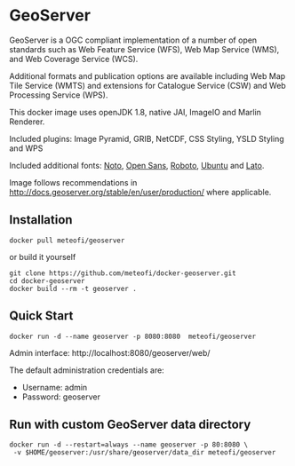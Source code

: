 # GeoServer
GeoServer is a OGC compliant implementation of a number of open standards such as Web Feature Service (WFS), Web Map Service (WMS), and Web Coverage Service (WCS).

Additional formats and publication options are available including Web Map Tile Service (WMTS) and extensions for Catalogue Service (CSW) and Web Processing Service (WPS).

This docker image uses openJDK 1.8, native JAI, ImageIO and Marlin Renderer.

Included plugins: Image Pyramid, GRIB, NetCDF, CSS Styling, YSLD Styling and WPS

Included additional fonts: [Noto](https://www.google.com/get/noto/), [Open Sans](https://fonts.google.com/specimen/Open+Sans), [Roboto](https://fonts.google.com/specimen/Roboto), [Ubuntu](https://fonts.google.com/specimen/Ubuntu) and [Lato](https://fonts.google.com/specimen/Lato).

Image follows recommendations in http://docs.geoserver.org/stable/en/user/production/ where applicable.

## Installation
```
docker pull meteofi/geoserver
```
or build it yourself
```
git clone https://github.com/meteofi/docker-geoserver.git
cd docker-geoserver
docker build --rm -t geoserver .
```

## Quick Start
```
docker run -d --name geoserver -p 8080:8080  meteofi/geoserver
```
Admin interface: http://localhost:8080/geoserver/web/

The default administration credentials are:
* Username: admin
* Password: geoserver

## Run with custom GeoServer data directory
```
docker run -d --restart=always --name geoserver -p 80:8080 \
 -v $HOME/geoserver:/usr/share/geoserver/data_dir meteofi/geoserver
```


